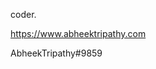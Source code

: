 coder.




https://www.abheektripathy.com

AbheekTripathy#9859

           
          

<!---
abheektripathy/abheektripathy is a ✨ special ✨ repository because its `README.md` (this file) appears on your GitHub profile.
You can click the Preview link to take a look at your changes.
--->
